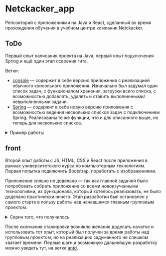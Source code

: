 # Netckacker_app
Репозиторий с приложениями на Java и React, сделанный во время прохождения обучения в учебном центре компании Netckacker.


## ToDo
Первый опыт написания проекта на Java, первый опыт подключения Spring и ещё один этап освоения гита.

Ветки:
- [console](https://github.com/r-vvch/Netcracker_app/tree/console) — содержит в себе версию приложения с реализацией обычного консольного приложения.
Изначально был задумал один список задач, с функционалом хранения, загрузки всего списка, с возможностью добавлять, удалять и ставить выполненными/невыполненными задачи.
- [Spring](https://github.com/r-vvch/Netcracker_app/tree/Spring) — содержит в себе новую версию приложения с возможностью ведения нескольких списков задач с подключением Spring. Реализованы те же функции, что и для описанного выше, но теперь для нескольких списков.

<details>
  <summary>Пример работы</summary>
  <img src="https://github.com/r-vvch/Netcracker_app/blob/master/ToDo/Demo.gif">
</details>


## front
Второй опыт работы с JS, HTML, CSS и React после приложения в рамках университетского курса по компьютерным технологиям. Первая попытка подключить Bootstrap, поработать с изображениями.

Приложение сильно не доделано — так как главной задачей было попробовать собрать приложение со всеми новоизученными технологиями, из функционала, который хотелось реализовать, не было доделано практически ничего. Этап разработки был остановлен у самого старта в пользу работы над начавшимся главным групповым проектом.

<details>
  <summary>Скрин того, что получилось</summary>
  <img src="https://github.com/r-vvch/Netcracker_app/blob/master/front/screen.jpg">
</details>

После окончания стажировки возникло желание доделать начатое и использовать тот опыт, который был получен за время работы над групповым проектом, но на реализацию задуманного не слишком хватает времени. Первые шаги и возможную дальнейшую разработку можно увидеть тут, на ветке [antd](https://github.com/r-vvch/Netcracker_app/tree/antd). 	